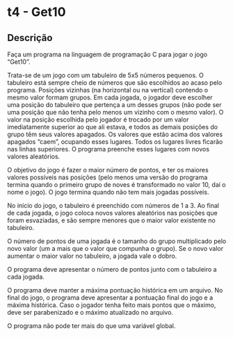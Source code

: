# t4 - Get10

## Descrição

Faça um programa na linguagem de programação C para jogar o jogo “Get10”.

Trata-se de um jogo com um tabuleiro de 5x5 números pequenos. O tabuleiro está sempre cheio de números que são escolhidos ao acaso pelo programa. Posições vizinhas (na horizontal ou na vertical) contendo o mesmo valor formam grupos. Em cada jogada, o jogador deve escolher uma posição do tabuleiro que pertença a um desses grupos (não pode ser uma posição que não tenha pelo menos um vizinho com o mesmo valor). O valor na posição escolhida pelo jogador é trocado por um valor imediatamente superior ao que ali estava, e todos as demais posições do grupo têm seus valores apagados. Os valores que estão acima dos valores apagados “caem”, ocupando esses lugares. Todos os lugares livres ficarão nas linhas superiores. O programa preenche esses lugares com novos valores aleatórios.

O objetivo do jogo é fazer o maior número de pontos, e ter os maiores valores possíveis nas posições (pelo menos uma versão do programa termina quando o primeiro grupo de noves é transformado no valor 10, daí o nome o jogo). O jogo termina quando não tem mais jogadas possíveis.

No início do jogo, o tabuleiro é preenchido com números de 1 a 3. Ao final de cada jogada, o jogo coloca novos valores aleatórios nas posições que foram esvaziadas, e são sempre menores que o maior valor existente no tabuleiro.

O número de pontos de uma jogada é o tamanho do grupo multiplicado pelo novo valor (um a mais que o valor que compunha o grupo). Se o novo valor aumentar o maior valor no tabuleiro, a jogada vale o dobro.

O programa deve apresentar o número de pontos junto com o tabuleiro a cada jogada.

O programa deve manter a máxima pontuação histórica em um arquivo. No final do jogo, o programa deve apresentar a pontuação final do jogo e a máxima histórica. Caso o jogador tenha feito mais pontos que o máximo, deve ser parabenizado e o máximo atualizado no arquivo.

O programa não pode ter mais do que uma variável global.
